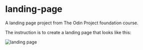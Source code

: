 # landing-page
A landing page project from The Odin Project foundation course.

The instruction is to create a landing page that looks like this:

![landing page](https://cdn.statically.io/gh/TheOdinProject/curriculum/81a5d553f4073e593d23a6ab00d50eef8620796d/foundations/html_css/project/imgs/01.png)
